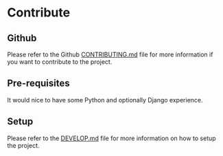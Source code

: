 # Contribute

## Github

Please refer to the Github [CONTRIBUTING.md](https://github.com/tourism-data-hub/traveller_service/blob/main/CONTRIBUTING.md) file for more information if you want to contribute to the project.

## Pre-requisites

It would nice to have some Python and optionally Django experience.

## Setup

Please refer to the [DEVELOP.md](https://github.com/tourism-data-hub/traveller_service/blob/main/DEVELOP.md) file for more information on how to setup the project.
